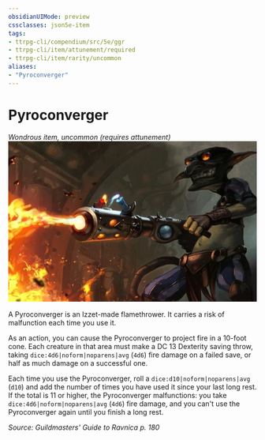 ```yaml
---
obsidianUIMode: preview
cssclasses: json5e-item
tags:
- ttrpg-cli/compendium/src/5e/ggr
- ttrpg-cli/item/attunement/required
- ttrpg-cli/item/rarity/uncommon
aliases: 
- "Pyroconverger"
---
```

# Pyroconverger
*Wondrous item, uncommon (requires attunement)*  
![](Інструменти%20ДМ/CLI/items/img/pyroconverger.webp#right)


A Pyroconverger is an Izzet-made flamethrower. It carries a risk of malfunction each time you use it.

As an action, you can cause the Pyroconverger to project fire in a 10-foot cone. Each creature in that area must make a DC 13 Dexterity saving throw, taking `dice:4d6|noform|noparens|avg` (`4d6`) fire damage on a failed save, or half as much damage on a successful one.

Each time you use the Pyroconverger, roll a `dice:d10|noform|noparens|avg` (`d10`) and add the number of times you have used it since your last long rest. If the total is 11 or higher, the Pyroconverger malfunctions: you take `dice:4d6|noform|noparens|avg` (`4d6`) fire damage, and you can't use the Pyroconverger again until you finish a long rest.

*Source: Guildmasters' Guide to Ravnica p. 180*